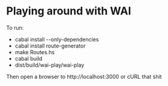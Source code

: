 # Playing around with WAI

To run:

* cabal install --only-dependencies
* cabal install route-generator
* make Routes.hs
* cabal build
* dist/build/wai-play/wai-play

Then open a browser to http://localhost:3000 or cURL that shit
